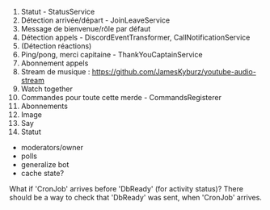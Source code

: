 1. Statut - StatusService
2. Détection arrivée/départ - JoinLeaveService
3. Message de bienvenue/rôle par défaut
4. Détection appels - DiscordEventTransformer, CallNotificationService
5. (Détection réactions)
6. Ping/pong, merci capitaine - ThankYouCaptainService
7. Abonnement appels
8. Stream de musique : https://github.com/JamesKyburz/youtube-audio-stream
9. Watch together
10. Commandes pour toute cette merde - CommandsRegisterer
   1. Abonnements
   2. Image
   3. Say
   4. Statut


- moderators/owner
- polls
- generalize bot
- cache state?

What if 'CronJob' arrives before 'DbReady' (for activity status)? There should be a way to check that 'DbReady' was sent, when 'CronJob' arrives.
